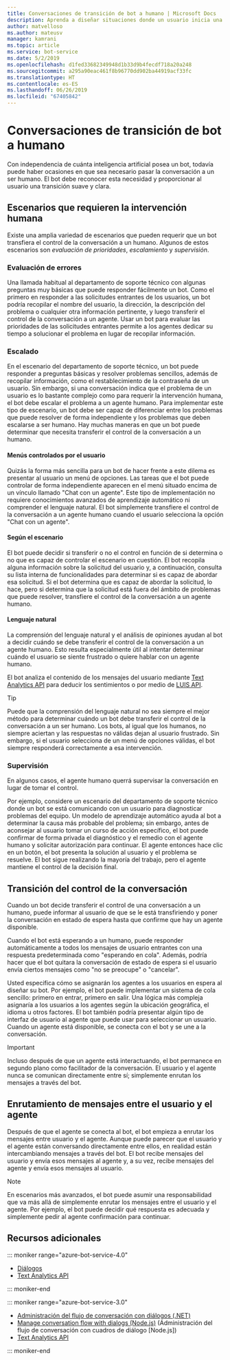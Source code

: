 ```yaml
---
title: Conversaciones de transición de bot a humano | Microsoft Docs
description: Aprenda a diseñar situaciones donde un usuario inicia una conversación con un bot y, a continuación, se le pasa a un humano.
author: matvelloso
ms.author: mateusv
manager: kamrani
ms.topic: article
ms.service: bot-service
ms.date: 5/2/2019
ms.openlocfilehash: d1fed33682349948d1b33d9b4fecdf718a20a248
ms.sourcegitcommit: a295a90eac461f8b96770dd902ba44919acf33fc
ms.translationtype: HT
ms.contentlocale: es-ES
ms.lasthandoff: 06/26/2019
ms.locfileid: "67405842"
---
```

# <a name="transition-conversations-from-bot-to-human"></a>Conversaciones de transición de bot a humano

Con independencia de cuánta inteligencia artificial posea un bot, todavía puede haber ocasiones en que sea necesario pasar la conversación a un ser humano. El bot debe reconocer esta necesidad y proporcionar al usuario una transición suave y clara.

## <a name="scenarios-that-require-human-involvement"></a>Escenarios que requieren la intervención humana

Existe una amplia variedad de escenarios que pueden requerir que un bot transfiera el control de la conversación a un humano. Algunos de estos escenarios son *evaluación de prioridades*, *escalamiento* y *supervisión*. 

### <a name="triage"></a>Evaluación de errores

Una llamada habitual al departamento de soporte técnico con algunas preguntas muy básicas que puede responder fácilmente un bot. Como el primero en responder a las solicitudes entrantes de los usuarios, un bot podría recopilar el nombre del usuario, la dirección, la descripción del problema o cualquier otra información pertinente, y luego transferir el control de la conversación a un agente. Usar un bot para evaluar las prioridades de las solicitudes entrantes permite a los agentes dedicar su tiempo a solucionar el problema en lugar de recopilar información.

### <a name="escalation"></a>Escalado

En el escenario del departamento de soporte técnico, un bot puede responder a preguntas básicas y resolver problemas sencillos, además de recopilar información, como el restablecimiento de la contraseña de un usuario. Sin embargo, si una conversación indica que el problema de un usuario es lo bastante complejo como para requerir la intervención humana, el bot debe escalar el problema a un agente humano. Para implementar este tipo de escenario, un bot debe ser capaz de diferenciar entre los problemas que puede resolver de forma independiente y los problemas que deben escalarse a ser humano. Hay muchas maneras en que un bot puede determinar que necesita transferir el control de la conversación a un humano. 

#### <a name="user-driven-menus"></a>Menús controlados por el usuario

Quizás la forma más sencilla para un bot de hacer frente a este dilema es presentar al usuario un menú de opciones. Las tareas que el bot puede controlar de forma independiente aparecen en el menú situado encima de un vínculo llamado "Chat con un agente". Este tipo de implementación no requiere conocimientos avanzados de aprendizaje automático ni comprender el lenguaje natural. El bot simplemente transfiere el control de la conversación a un agente humano cuando el usuario selecciona la opción "Chat con un agente". 

#### <a name="scenario-driven"></a>Según el escenario

El bot puede decidir si transferir o no el control en función de si determina o no que es capaz de controlar el escenario en cuestión. El bot recopila alguna información sobre la solicitud del usuario y, a continuación, consulta su lista interna de funcionalidades para determinar si es capaz de abordar esa solicitud. Si el bot determina que es capaz de abordar la solicitud, lo hace, pero si determina que la solicitud está fuera del ámbito de problemas que puede resolver, transfiere el control de la conversación a un agente humano.

#### <a name="natural-language"></a>Lenguaje natural

La comprensión del lenguaje natural y el análisis de opiniones ayudan al bot a decidir cuándo se debe transferir el control de la conversación a un agente humano. Esto resulta especialmente útil al intentar determinar cuándo el usuario se siente frustrado o quiere hablar con un agente humano. 
 
El bot analiza el contenido de los mensajes del usuario mediante <a href="https://www.microsoft.com/cognitive-services/text-analytics-api" target="blank">Text Analytics API</a> para deducir los sentimientos o por medio de <a href="https://www.luis.ai" target="_blank">LUIS API</a>. 


> [!TIP]
> Puede que la comprensión del lenguaje natural no sea siempre el mejor método para determinar cuándo un bot debe transferir el control de la conversación a un ser humano. Los bots, al igual que los humanos, no siempre aciertan y las respuestas no válidas dejan al usuario frustrado. Sin embargo, si el usuario selecciona de un menú de opciones válidas, el bot siempre responderá correctamente a esa intervención. 

### <a name="supervision"></a>Supervisión

En algunos casos, el agente humano querrá supervisar la conversación en lugar de tomar el control.

Por ejemplo, considere un escenario del departamento de soporte técnico donde un bot se está comunicando con un usuario para diagnosticar problemas del equipo. Un modelo de aprendizaje automático ayuda al bot a determinar la causa más probable del problema; sin embargo, antes de aconsejar al usuario tomar un curso de acción específico, el bot puede confirmar de forma privada el diagnóstico y el remedio con el agente humano y solicitar autorización para continuar. El agente entonces hace clic en un botón, el bot presenta la solución al usuario y el problema se resuelve. El bot sigue realizando la mayoría del trabajo, pero el agente mantiene el control de la decisión final. 

## <a name="transitioning-control-of-the-conversation"></a>Transición del control de la conversación 

Cuando un bot decide transferir el control de una conversación a un humano, puede informar al usuario de que se le está transfiriendo y poner la conversación en estado de espera hasta que confirme que hay un agente disponible. 

Cuando el bot está esperando a un humano, puede responder automáticamente a todos los mensajes de usuario entrantes con una respuesta predeterminada como "esperando en cola". Además, podría hacer que el bot quitara la conversación de estado de espera si el usuario envía ciertos mensajes como "no se preocupe" o "cancelar".

Usted especifica cómo se asignarán los agentes a los usuarios en espera al diseñar su bot. Por ejemplo, el bot puede implementar un sistema de cola sencillo: primero en entrar, primero en salir. Una lógica más compleja asignaría a los usuarios a los agentes según la ubicación geográfica, el idioma u otros factores. El bot también podría presentar algún tipo de interfaz de usuario al agente que puede usar para seleccionar un usuario. Cuando un agente está disponible, se conecta con el bot y se une a la conversación.

> [!IMPORTANT]
> Incluso después de que un agente está interactuando, el bot permanece en segundo plano como facilitador de la conversación. El usuario y el agente nunca se comunican directamente entre sí; simplemente enrutan los mensajes a través del bot. 

## <a name="routing-messages-between-user-and-agent"></a>Enrutamiento de mensajes entre el usuario y el agente

Después de que el agente se conecta al bot, el bot empieza a enrutar los mensajes entre usuario y el agente. Aunque puede parecer que el usuario y el agente están conversando directamente entre ellos, en realidad están intercambiando mensajes a través del bot. El bot recibe mensajes del usuario y envía esos mensajes al agente y, a su vez, recibe mensajes del agente y envía esos mensajes al usuario. 

> [!NOTE]
> En escenarios más avanzados, el bot puede asumir una responsabilidad que va más allá de simplemente enrutar los mensajes entre el usuario y el agente. Por ejemplo, el bot puede decidir qué respuesta es adecuada y simplemente pedir al agente confirmación para continuar.

## <a name="additional-resources"></a>Recursos adicionales

::: moniker range="azure-bot-service-4.0"

- [Diálogos](v4sdk/bot-builder-dialog-manage-conversation-flow.md)
- <a href="https://www.microsoft.com/cognitive-services/text-analytics-api" target="blank">Text Analytics API</a>

::: moniker-end

::: moniker range="azure-bot-service-3.0"

- [Administración del flujo de conversación con diálogos (.NET)](~/dotnet/bot-builder-dotnet-manage-conversation-flow.md)
- [Manage conversation flow with dialogs (Node.js)](~/nodejs/bot-builder-nodejs-manage-conversation-flow.md) (Administración del flujo de conversación con cuadros de diálogo [Node.js])
- <a href="https://www.microsoft.com/cognitive-services/text-analytics-api" target="blank">Text Analytics API</a>


::: moniker-end

